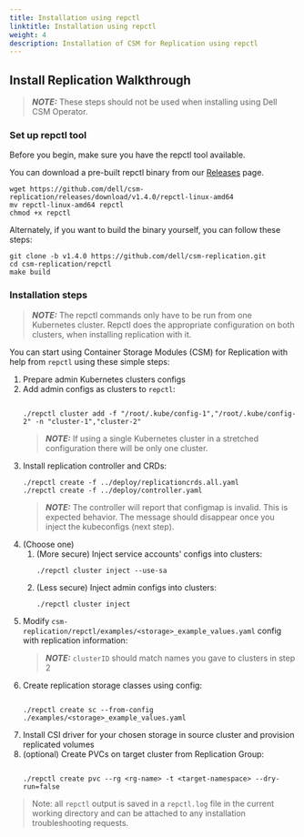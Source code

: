 ```yaml
---
title: Installation using repctl
linktitle: Installation using repctl
weight: 4
description: Installation of CSM for Replication using repctl
---
```


## Install Replication Walkthrough
> **_NOTE:_**  These steps should not be used when installing using Dell CSM Operator.

### Set up repctl tool
Before you begin, make sure you have the repctl tool available.

You can download a pre-built repctl binary from our [Releases](https://github.com/dell/csm-replication/releases) page.
```shell
wget https://github.com/dell/csm-replication/releases/download/v1.4.0/repctl-linux-amd64
mv repctl-linux-amd64 repctl
chmod +x repctl
```

Alternately, if you want to build the binary yourself, you can follow these steps:
```shell
git clone -b v1.4.0 https://github.com/dell/csm-replication.git
cd csm-replication/repctl
make build
```

### Installation steps
> **_NOTE:_**  The repctl commands only have to be run from one Kubernetes cluster. Repctl does the appropriate configuration on both clusters, when installing replication with it.

You can start using Container Storage Modules (CSM) for Replication with help from `repctl` using these simple steps:

1. Prepare admin Kubernetes clusters configs
2. Add admin configs as clusters to `repctl`:
      ```shell

      ./repctl cluster add -f "/root/.kube/config-1","/root/.kube/config-2" -n "cluster-1","cluster-2"
      ```
   > **_NOTE:_**  If using a single Kubernetes cluster in a stretched configuration there will be only one cluster.
3. Install replication controller and CRDs:
      ```shell
      ./repctl create -f ../deploy/replicationcrds.all.yaml
      ./repctl create -f ../deploy/controller.yaml
      ```
   > **_NOTE:_**  The controller will report that configmap is invalid. This is expected behavior.
   > The message should disappear once you inject the kubeconfigs (next step).
4. (Choose one)
    1. (More secure) Inject service accounts' configs into clusters:
          ```shell
          ./repctl cluster inject --use-sa
          ```
    2. (Less secure) Inject admin configs into clusters:
          ```shell
          ./repctl cluster inject
          ```
5. Modify `csm-replication/repctl/examples/<storage>_example_values.yaml` config with replication information:
   > **_NOTE:_**  `clusterID` should match names you gave to clusters in step 2
6. Create replication storage classes using config:
      ```shell

      ./repctl create sc --from-config ./examples/<storage>_example_values.yaml
      ```
7. Install CSI driver for your chosen storage in source cluster and provision replicated volumes
8. (optional) Create PVCs on target cluster from Replication Group:
      ```shell
      
      ./repctl create pvc --rg <rg-name> -t <target-namespace> --dry-run=false
      ```


> Note: all `repctl` output is saved in a `repctl.log` file in the current working directory and can be attached to any installation troubleshooting requests.
